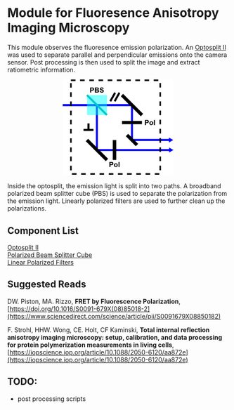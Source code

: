 # Module for Fluoresence Anisotropy Imaging Microscopy

This module observes the fluoresence emission polarization. An [Optosplit II](https://www.cairn-research.co.uk/product/optosplit-ii/) was used to separate parallel and perpendicular emissions onto the camera sensor. Post processing is then used to split the image and extract ratiometric information.

<p align="center">
	<img src="/FAIM/images/schematic.png" alt="FAIM Schematic" width="50%">
</p>


Inside the optosplit, the emission light is split into two paths. A broadband polarized beam splitter cube (PBS) is used to separate the polarization from the emission light. Linearly polarized filters are used to further clean up the polarizations.

## Component List

[Optosplit II](https://www.cairn-research.co.uk/product/optosplit-ii/)  
[Polarized Beam Splitter Cube](https://www.thorlabs.com/thorproduct.cfm?partnumber=PBS201)  
[Linear Polarized Filters](https://www.thorlabs.com/thorproduct.cfm?partnumber=LPVISE100-A)  

## Suggested Reads
DW. Piston, MA. Rizzo, **FRET by Fluorescence Polarization**, [https://doi.org/10.1016/S0091-679X(08)85018-2](https://www.sciencedirect.com/science/article/pii/S0091679X08850182)

F. Strohl, HHW. Wong, CE. Holt, CF Kaminski, **Total internal reflection anisotropy imaging microscopy: setup, calibration, and data processing for protein polymerization measurements in living cells**, [https://iopscience.iop.org/article/10.1088/2050-6120/aa872e](https://iopscience.iop.org/article/10.1088/2050-6120/aa872e)

## TODO:
* post processing scripts